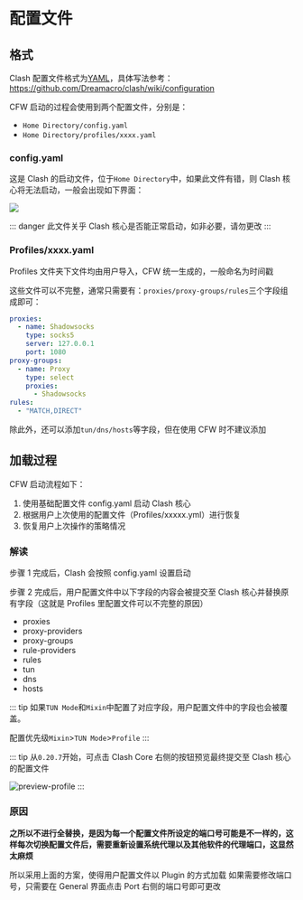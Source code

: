 # 配置文件

## 格式

Clash 配置文件格式为[YAML]()，具体写法参考：https://github.com/Dreamacro/clash/wiki/configuration

CFW 启动的过程会使用到两个配置文件，分别是：

- `Home Directory/config.yaml`
- `Home Directory/profiles/xxxx.yaml`

### config.yaml

这是 Clash 的启动文件，位于`Home Directory`中，如果此文件有错，则 Clash 核心将无法启动，一般会出现如下界面：

![](~@imgs/configfile1.png)

::: danger
此文件关乎 Clash 核心是否能正常启动，如非必要，请勿更改
:::

### Profiles/xxxx.yaml

Profiles 文件夹下文件均由用户导入，CFW 统一生成的，一般命名为时间戳

这些文件可以不完整，通常只需要有：`proxies/proxy-groups/rules`三个字段组成即可：

```yaml
proxies:
  - name: Shadowsocks
    type: socks5
    server: 127.0.0.1
    port: 1080
proxy-groups:
  - name: Proxy
    type: select
    proxies:
      - Shadowsocks
rules:
  - "MATCH,DIRECT"
```

除此外，还可以添加`tun/dns/hosts`等字段，但在使用 CFW 时不建议添加

## 加载过程

CFW 启动流程如下：

1. 使用基础配置文件 config.yaml 启动 Clash 核心
2. 根据用户上次使用的配置文件（Profiles/xxxxx.yml）进行恢复
3. 恢复用户上次操作的策略情况

### 解读

步骤 1 完成后，Clash 会按照 config.yaml 设置启动

步骤 2 完成后，用户配置文件中以下字段的内容会被提交至 Clash 核心并替换原有字段（这就是 Profiles 里配置文件可以不完整的原因）

- proxies
- proxy-providers
- proxy-groups
- rule-providers
- rules
- tun
- dns
- hosts

::: tip
如果`TUN Mode`和`Mixin`中配置了对应字段，用户配置文件中的字段也会被覆盖。

配置优先级`Mixin`>`TUN Mode`>`Profile`
:::

::: tip
从`0.20.7`开始，可点击 Clash Core 右侧的按钮预览最终提交至 Clash 核心的配置文件

![preview-profile](~@imgs/preview-profile.png)
:::

### 原因

**之所以不进行全替换，是因为每一个配置文件所设定的端口号可能是不一样的，这样每次切换配置文件后，需要重新设置系统代理以及其他软件的代理端口，这显然太麻烦**

所以采用上面的方案，使得用户配置文件以 Plugin 的方式加载
如果需要修改端口号，只需要在 General 界面点击 Port 右侧的端口号即可更改
